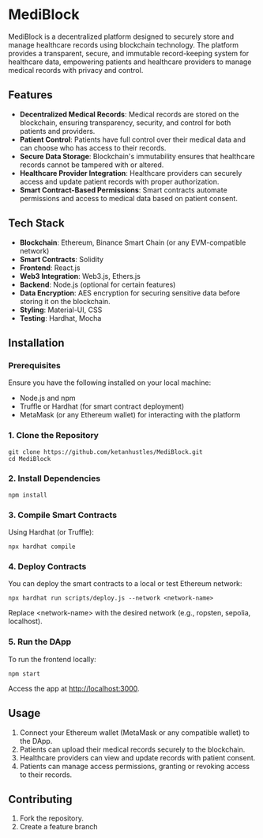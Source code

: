 <!DOCTYPE html>
<html lang="en">
<head>
  <meta charset="UTF-8">
  <meta name="viewport" content="width=device-width, initial-scale=1.0">
  <title>MediBlock</title>
</head>
<body>

  <h1>MediBlock</h1>
  <p>MediBlock is a decentralized platform designed to securely store and manage healthcare records using blockchain technology. The platform provides a transparent, secure, and immutable record-keeping system for healthcare data, empowering patients and healthcare providers to manage medical records with privacy and control.</p>

  <h2>Features</h2>
  <ul>
    <li><strong>Decentralized Medical Records</strong>: Medical records are stored on the blockchain, ensuring transparency, security, and control for both patients and providers.</li>
    <li><strong>Patient Control</strong>: Patients have full control over their medical data and can choose who has access to their records.</li>
    <li><strong>Secure Data Storage</strong>: Blockchain's immutability ensures that healthcare records cannot be tampered with or altered.</li>
    <li><strong>Healthcare Provider Integration</strong>: Healthcare providers can securely access and update patient records with proper authorization.</li>
    <li><strong>Smart Contract-Based Permissions</strong>: Smart contracts automate permissions and access to medical data based on patient consent.</li>
  </ul>

  <h2>Tech Stack</h2>
  <ul>
    <li><strong>Blockchain</strong>: Ethereum, Binance Smart Chain (or any EVM-compatible network)</li>
    <li><strong>Smart Contracts</strong>: Solidity</li>
    <li><strong>Frontend</strong>: React.js</li>
    <li><strong>Web3 Integration</strong>: Web3.js, Ethers.js</li>
    <li><strong>Backend</strong>: Node.js (optional for certain features)</li>
    <li><strong>Data Encryption</strong>: AES encryption for securing sensitive data before storing it on the blockchain.</li>
    <li><strong>Styling</strong>: Material-UI, CSS</li>
    <li><strong>Testing</strong>: Hardhat, Mocha</li>
  </ul>

  <h2>Installation</h2>
  <h3>Prerequisites</h3>
  <p>Ensure you have the following installed on your local machine:</p>
  <ul>
    <li>Node.js and npm</li>
    <li>Truffle or Hardhat (for smart contract deployment)</li>
    <li>MetaMask (or any Ethereum wallet) for interacting with the platform</li>
  </ul>

  <h3>1. Clone the Repository</h3>
  <pre><code>git clone https://github.com/ketanhustles/MediBlock.git
cd MediBlock</code></pre>

  <h3>2. Install Dependencies</h3>
  <pre><code>npm install</code></pre>

  <h3>3. Compile Smart Contracts</h3>
  <p>Using Hardhat (or Truffle):</p>
  <pre><code>npx hardhat compile</code></pre>

  <h3>4. Deploy Contracts</h3>
  <p>You can deploy the smart contracts to a local or test Ethereum network:</p>
  <pre><code>npx hardhat run scripts/deploy.js --network &lt;network-name&gt;</code></pre>
  <p>Replace &lt;network-name&gt; with the desired network (e.g., ropsten, sepolia, localhost).</p>

  <h3>5. Run the DApp</h3>
  <p>To run the frontend locally:</p>
  <pre><code>npm start</code></pre>
  <p>Access the app at <a href="http://localhost:3000">http://localhost:3000</a>.</p>

  <h2>Usage</h2>
  <ol>
    <li>Connect your Ethereum wallet (MetaMask or any compatible wallet) to the DApp.</li>
    <li>Patients can upload their medical records securely to the blockchain.</li>
    <li>Healthcare providers can view and update records with patient consent.</li>
    <li>Patients can manage access permissions, granting or revoking access to their records.</li>
  </ol>

  <h2>Contributing</h2>
  <ol>
    <li>Fork the repository.</li>
    <li>Create a feature branch 
